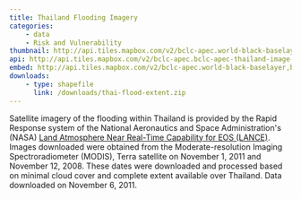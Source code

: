 ```yaml
---
title: Thailand Flooding Imagery
categories: 
    - data
    - Risk and Vulnerability
thumbnail: http://api.tiles.mapbox.com/v2/bclc-apec.world-black-baselayer,bclc-apec.bclc-apec-thailand-image-1nov2011,mapbox.world-borders-light/3/6/3.png128
api: http://api.tiles.mapbox.com/v2/bclc-apec.bclc-apec-thailand-image-1nov2011.json
embed: http://api.tiles.mapbox.com/v2/bclc-apec.world-black-baselayer,bclc-apec.bclc-apec-thailand-image-1nov2011,mapbox.world-borders-light/mm/zoompan,tooltips,legend,zoomwheel,bwdetect,zoombox,attribution.html#6/14.212612560780041/103.0442577991364
downloads:
    - type: shapefile
      link: /downloads/thai-flood-extent.zip
---
```

<p>Satellite imagery of the flooding within Thailand is provided by the Rapid Response system of the National Aeronautics and Space Administration's (NASA) <a href="http://lance.nasa.gov/imagery/rapid-response/">Land Atmosphere Near Real-Time Capability for EOS (LANCE)</a>. Images downloaded were obtained from the Moderate-resolution Imaging Spectroradiometer (MODIS), Terra satellite on November 1, 2011 and November 12, 2008. These dates were downloaded and processed based on minimal cloud cover and complete extent available over Thailand. Data downloaded on November 6, 2011.</p>